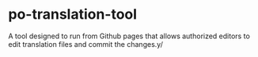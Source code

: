 # po-translation-tool
A tool designed to run from Github pages that allows authorized editors to edit translation files and commit the changes.y/
